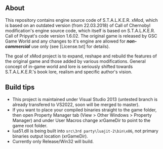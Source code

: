 ## About
This repository contains engine source code of S.T.A.L.K.E.R. xMod, which is based on an outdated version (from 22.03.2018) of Call of Chernobyl modification's engine source code, which itself is based on S.T.A.L.K.E.R. Call of Pripyat's code version 1.6.02.
The original game is released by GSC Game World and any changes to it's engine are allowed for ***non-commercial*** use only (see [License.txt] for details).

The goal of xMod project is to expand, reshape and rebuild the features of the original game and those added by various modifications. General concept of in-game world and lore is seriously shifted towards S.T.A.L.K.E.R.'s book lore, realism and specific author's vision.

## Build tips
* This project is maintained under Visual Studio 2013 (untested branch is already transfered to VS2022, soon will be merged to master).
* If you want to place your compiled binaries straight to the game folder, then open Property Manager tab (View > Other Windows > Property Manager) and under User Macros change xrGameDir to point to the game root folder. 
* lua51.dll is being built into `src\3rd party\luajit-2\bin\x86`, not primary binaries output location (xrGameDir).
* Currently only Release/Win32 will build.
